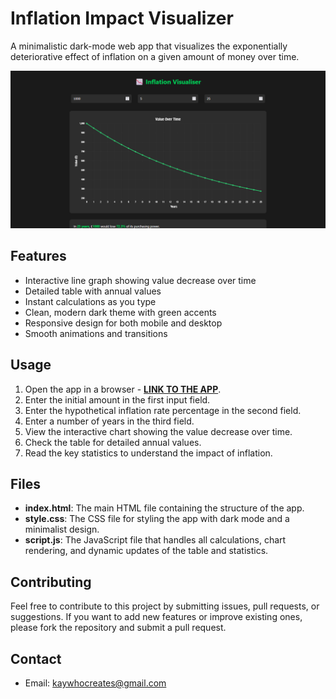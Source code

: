 # Inflation Impact Visualizer

A minimalistic dark-mode web app that visualizes the exponentially deteriorative effect of inflation on a given amount of money over time.

[![App Image](Non-App/App%20Image.png)](https://kay-who-codes.github.io/Inflation-Visualiser)

## Features

- Interactive line graph showing value decrease over time  
- Detailed table with annual values  
- Instant calculations as you type  
- Clean, modern dark theme with green accents  
- Responsive design for both mobile and desktop  
- Smooth animations and transitions  

## Usage  

1. Open the app in a browser - **[LINK TO THE APP](https://kay-who-codes.github.io/Inflation-Visualiser)**.  
2. Enter the initial amount in the first input field.  
3. Enter the hypothetical inflation rate percentage in the second field.  
4. Enter a number of years in the third field.  
5. View the interactive chart showing the value decrease over time.  
6. Check the table for detailed annual values.  
7. Read the key statistics to understand the impact of inflation.  

## Files  

- **index.html**: The main HTML file containing the structure of the app.  
- **style.css**: The CSS file for styling the app with dark mode and a minimalist design.  
- **script.js**: The JavaScript file that handles all calculations, chart rendering, and dynamic updates of the table and statistics.  

## Contributing  

Feel free to contribute to this project by submitting issues, pull requests, or suggestions. If you want to add new features or improve existing ones, please fork the repository and submit a pull request.  

## Contact  

- Email: [kaywhocreates@gmail.com](mailto:kaywhocreates@gmail.com)  